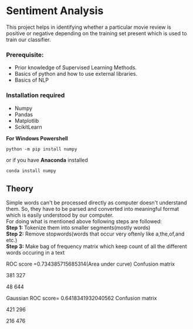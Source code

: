 # Sentiment Analysis

This project helps in identifying whether a particular movie review is positive or negative depending on the training set present which is used to train our classifier.

### Prerequisite:
* Prior knowledge of Supervised Learning Methods.
* Basics of python and how to use external libraries.
* Basics of NLP

### Installation required
* Numpy
* Pandas
* Matplotlib
* ScikitLearn

**For Windows Powershell**
```
python -m pip install numpy
```

or if you have **Anaconda** installed
```
conda install numpy
```

## Theory 

Simple words can't be processed directly as computer doesn't understand them. So, they have to be parsed and converted into meaningful format which is easily understood by our computer. <br/> 
For doing what is mentioned above following steps are followed: <br/>
**Step 1:** Tokenize them into smaller segments(mostly words) <br/>
**Step 2:** Remove stopwords(words that occur very oftenly like a,the,of,and etc.) <br/>
**Step 3:** Make bag of frequency matrix which keep count of all the different words occuring in a text <br/>



ROC score =0.734385715685314(Area under curve)
Confusion matrix 




381
327

48
644



Gaussian
ROC score= 0.6418341932040562
Confusion matrix




421
296

216
476


